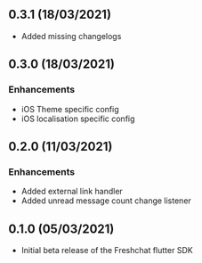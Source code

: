 ## 0.3.1 (18/03/2021)

* Added missing changelogs

## 0.3.0 (18/03/2021)

### Enhancements
* iOS Theme specific config
* iOS localisation specific config

## 0.2.0 (11/03/2021)

### Enhancements
* Added external link handler
* Added unread message count change listener

## 0.1.0 (05/03/2021)

* Initial beta release of the Freshchat flutter SDK
